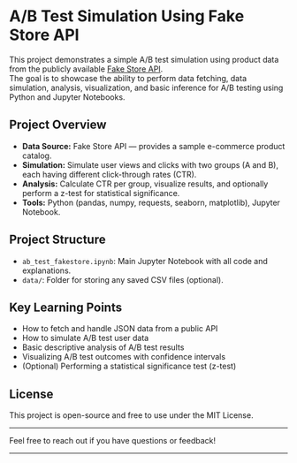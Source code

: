 # A/B Test Simulation Using Fake Store API

This project demonstrates a simple A/B test simulation using product data from the publicly available [Fake Store API](https://fakestoreapi.com/).  
The goal is to showcase the ability to perform data fetching, data simulation, analysis, visualization, and basic inference for A/B testing using Python and Jupyter Notebooks.

## Project Overview

- **Data Source:** Fake Store API — provides a sample e-commerce product catalog.
- **Simulation:** Simulate user views and clicks with two groups (A and B), each having different click-through rates (CTR).
- **Analysis:** Calculate CTR per group, visualize results, and optionally perform a z-test for statistical significance.
- **Tools:** Python (pandas, numpy, requests, seaborn, matplotlib), Jupyter Notebook.

## Project Structure

- `ab_test_fakestore.ipynb`: Main Jupyter Notebook with all code and explanations.
- `data/`: Folder for storing any saved CSV files (optional).

## Key Learning Points

- How to fetch and handle JSON data from a public API
- How to simulate A/B test user data
- Basic descriptive analysis of A/B test results
- Visualizing A/B test outcomes with confidence intervals
- (Optional) Performing a statistical significance test (z-test)

## License

This project is open-source and free to use under the MIT License.

---

Feel free to reach out if you have questions or feedback!

---
